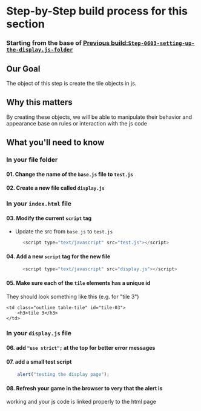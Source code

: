 # Step-by-Step build process for this section

### Starting from the base of [Previous build:`Step-0603-setting-up-the-display.js-folder`](https://github.com/NeuTrix/Hangman-tutorial/tree/master/Lecture-06-connecting-js-display/Step-0603-setting-up-the-display.js-folder)

## Our Goal
The object of this step is create the tile objects in js.

## Why this matters
By creating these objects, we will be able to manipulate their behavior and appearance base on rules or interaction with the js code

## What you'll need to know

### In your file folder

#### 01. Change the name of the `base.js` file to `test.js`

#### 02. Create a new file called `display.js`

### In your `index.html` file

#### 03. Modify the current `script` tag
- Update the src from `base.js` to `test.js`
```javascript
	  <script type="text/javascript" src="test.js"></script>
```
#### 04. Add a new `script` tag for the new file
```javascript
	  <script type="text/javascript" src="display.js"></script>
```
#### 05. Make sure each of the `tile` elements has a unique id
They should look something like this (e.g. for "tile 3")
```hmtl
<td class="outline table-tile" id="tile-03">
	<h3>tile 3</h3>
</td>
```

### In your `display.js` file

#### 06. add `"use strict";` at the top for better error messages

#### 07. add a small test script
```javascript
	alert("testing the display page");
```
#### 08. Refresh your game in the browser to very that the alert is
working and your js code is linked properly to the html page



